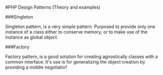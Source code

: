 #PHP Design Patterns (Theory and examples)


###Singleton

Singleton pattern, is a very simple pattern. Purposed to provide only one instance of a class either to conserve memory, or to make use of the instance as global object.

###Factory

Factory pattern, is a good solution for creating agnostically classes with a common interface. It's use is for generalizing the object creation by providing a middle negotiator!